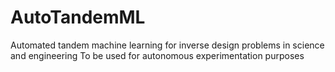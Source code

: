 # AutoTandemML
Automated tandem machine learning for inverse design problems in science and engineering
To be used for autonomous experimentation purposes
